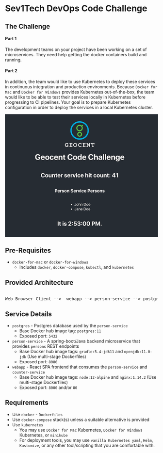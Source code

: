 # Sev1Tech DevOps Code Challenge

## The Challenge

#### Part 1
The development teams on your project have been working on a set of microservices. They need help getting the docker containers build and running.

#### Part 2
In addition, the team would like to use Kubernetes to deploy these services in continuous integration and production environments. Because `Docker for Mac` and `Docker for Windows` provides Kubernetes out-of-the-box, the team would like to be able to test their services locally in Kubernetes before progressing to CI pipelines. Your goal is to prepare Kubernetes configuration in order to deploy the services in a local Kubernetes cluster.

![Ideal Scenario image](./ideal-scenario.png)

## Pre-Requisites
- `docker-for-mac` or `docker-for-windows`
	- Includes `docker`, `docker-compose`, `kubectl`, and `kubernetes`

## Provided Architecture
<pre>																			  
Web Browser Client -->  webapp --> person-service --> postgres
</pre>

## Service Details
- `postgres` - Postgres database used by the `person-service`
	- Base Docker hub image tag: `postgres:11`
	- Exposed port: `5432`
- `person-service` - A spring-boot/Java backend microservice that provides `persons` REST endpoints
	- Base Docker hub image tags: `gradle:5.4-jdk11` and `openjdk:11.0-jdk` (Use multi-stage Dockerfiles)
	- Exposed port: `8080`
- `webapp` - React SPA frontend that consumes the `person-service` and `counter-service`
	- Base Docker hub image tags: `node:12-alpine` and `nginx:1.14.2` (Use multi-stage Dockerfiles)
	- Exposed port: `8000` and/or `80`

## Requirements
- Use `docker` - `Dockerfiles`
- Use `docker-compose` stack(s) unless a suitable alternative is provided
- Use `kubernetes`
	- You may use `Docker for Mac` Kubernetes, `Docker for Windows` Kubernetes, or `minikube`
	- For deployment tools, you may use `vanilla Kubernetes yaml`, `Helm`, `Kustomize`, or any other tool/scripting that you are comfortable with.
